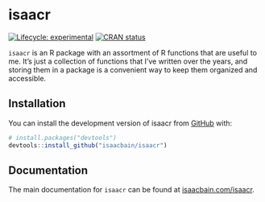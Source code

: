 
<!-- README.md is generated from README.Rmd. Please edit that file -->

# isaacr

<!-- badges: start -->

[![Lifecycle:
experimental](https://img.shields.io/badge/lifecycle-experimental-orange.svg)](https://lifecycle.r-lib.org/articles/stages.html#experimental)
[![CRAN
status](https://www.r-pkg.org/badges/version/koordinatr)](https://CRAN.R-project.org/package=koordinatr)
<!-- badges: end -->

`isaacr` is an R package with an assortment of R functions that are
useful to me. It’s just a collection of functions that I’ve written over
the years, and storing them in a package is a convenient way to keep
them organized and accessible.

## Installation

You can install the development version of isaacr from
[GitHub](https://github.com/) with:

``` r
# install.packages("devtools")
devtools::install_github("isaacbain/isaacr")
```

## Documentation

The main documentation for `isaacr` can be found at
[isaacbain.com/isaacr](https://isaacbain.com/isaacr/).
